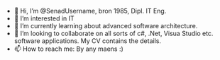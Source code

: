 - 👋 Hi, I’m @SenadUsername, bron 1985, Dipl. IT Eng.
- 👀 I’m interested in IT
- 🌱 I’m currently learning about advanced software architecture.
- 💞️ I’m looking to collaborate on all sorts of c#, .Net, Visua Studio etc. software applications. My CV contains the details.
- 📫 How to reach me: By any maens :)

<!---
SenadUsername/SenadUsername is a ✨ special ✨ repository because its `README.md` (this file) appears on your GitHub profile.
You can click the Preview link to take a look at your changes.
--->
